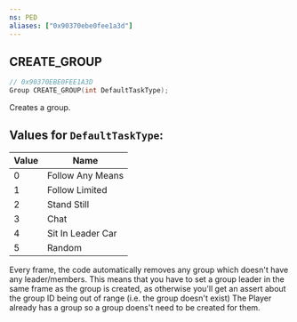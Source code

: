 ```yaml
---
ns: PED
aliases: ["0x90370ebe0fee1a3d"]
---
```

## CREATE_GROUP

```c
// 0x90370EBE0FEE1A3D
Group CREATE_GROUP(int DefaultTaskType);
```

Creates a group.

## Values for `DefaultTaskType`:
| Value | Name |
| --- | --- |
| 0 | Follow Any Means |
| 1 | Follow Limited |
| 2 | Stand Still |
| 3 | Chat |
| 4 | Sit In Leader Car |
| 5 | Random |


Every frame, the code automatically removes any group which doesn't have any leader/members. This means that you have to set a group leader in the same frame as the group is created, as otherwise you'll get an assert about the group ID being out of range (i.e. the group doesn't exist) The Player already has a group so a group doens't need to be created for them.


